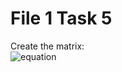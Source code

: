 # File 1 Task 5
Create the matrix:  
![equation](https://latex.codecogs.com/gif.latex?\begin{pmatrix}&space;&1&space;&0&space;&0&space;&...&space;&0&space;&0&space;&1&space;\\&space;&0&space;&1&space;&0&space;&...&space;&0&space;&1&space;&0&space;\\&space;&0&space;&0&space;&1&space;&...&space;&1&space;&0&space;&0&space;\\&space;&\vdots&space;&\vdots&space;&\vdots&space;&\ddots&space;&\vdots&space;&\vdots&space;&\vdots&space;\\&space;&0&space;&1&space;&0&space;&...&space;&0&space;&1&space;&0&space;\\&space;&1&space;&0&space;&0&space;&...&space;&0&space;&0&space;&1&space;\end{pmatrix})
